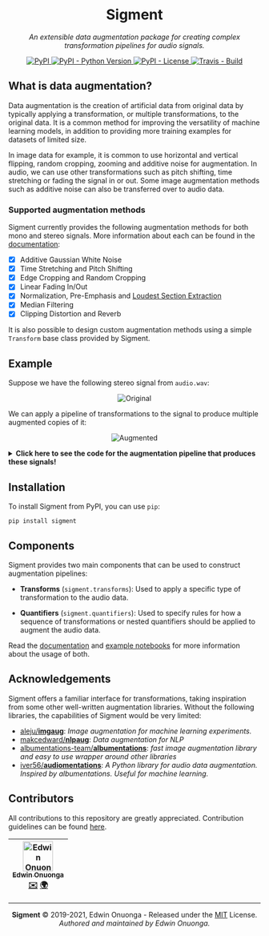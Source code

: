 <p align="center">
    <h1 align="center">Sigment</h1>
</p>

<p align="center">
    <em>An extensible data augmentation package for creating complex transformation pipelines for audio signals.</em>
</p>

<p align="center">
    <div align="center">
        <a href="https://pypi.org/project/sigment">
            <img src="https://img.shields.io/pypi/v/sigment?style=flat" alt="PyPI"/>
        </a>
        <a href="https://pypi.org/project/sigment">
            <img src="https://img.shields.io/pypi/pyversions/sigment?style=flat" alt="PyPI - Python Version"/>
        </a>
        <a href="https://raw.githubusercontent.com/eonu/sigment/master/LICENSE">
            <img src="https://img.shields.io/pypi/l/sigment?style=flat" alt="PyPI - License"/>
        </a>
        <a href="https://travis-ci.org/eonu/sigment">
            <img src="https://img.shields.io/travis/eonu/sigment?logo=travis&style=flat" alt="Travis - Build">
        </a>
    </div>
</p>

## What is data augmentation?

Data augmentation is the creation of artificial data from original data by typically applying a transformation, or multiple transformations, to the original data. It is a common method for improving the versatility of machine learning models, in addition to providing more training examples for datasets of limited size.

In image data for example, it is common to use horizontal and vertical flipping, random cropping, zooming and additive noise for augmentation. In audio, we can use other transformations such as pitch shifting, time stretching or fading the signal in or out. Some image augmentation methods such as additive noise can also be transferred over to audio data.

### Supported augmentation methods

Sigment currently provides the following augmentation methods for both mono and stereo signals. More information about each can be found in the [documentation](https://notes.eonu.net/docs/sigment/):

- [x] Additive Gaussian White Noise
- [x] Time Stretching and Pitch Shifting
- [x] Edge Cropping and Random Cropping
- [x] Linear Fading In/Out
- [x] Normalization, Pre-Emphasis and [Loudest Section Extraction](https://github.com/petewarden/extract_loudest_section)
- [x] Median Filtering
- [x] Clipping Distortion and Reverb

It is also possible to design custom augmentation methods using a simple `Transform` base class provided by Sigment.

## Example

Suppose we have the following stereo signal from `audio.wav`:

<p align="center">
    <img src="https://i.ibb.co/jzB9Hr5/original.png" alt="Original">
</p>

We can apply a pipeline of transformations to the signal to produce multiple augmented copies of it:

<p align="center">
    <img src="https://i.ibb.co/tqwvXcc/augmented.png" alt="Augmented">
</p>

<details>
<summary>
    <b>Click here to see the code for the augmentation pipeline that produces these signals!</b>
</summary>
<p>

```python
from librosa import load
from sigment import *

# Load the stereo WAV audio file
X, sr = load('audio.wav', mono=False)

# Create a complex augmentation pipeline
transform = Pipeline([
    GaussianWhiteNoise(scale=(0.001, 0.0075), p=0.65),
    ExtractLoudestSection(duration=(0.85, 0.95)),
    OneOf([
        RandomCrop(crop_size=(0.01, 0.04), n_crops=(2, 5)),
        SomeOf([
            EdgeCrop('start', crop_size=(0.05, 0.1)),
            EdgeCrop('end', crop_size=(0.05, 0.1))
        ], n=(1, 2))
    ]),
    Sometimes([
        SomeOf([
            LinearFade('in', fade_size=(0.1, 0.2)),
            LinearFade('out', fade_size=(0.1, 0.2))
        ], n=(1, 2))
    ], p=0.5),
    TimeStretch(rate=(0.8, 1.2)),
    PitchShift(n_steps=(-0.25, 0.25)),
    MedianFilter(window_size=(5, 10), p=0.5)
])

# Generate 25 augmentations of the signal X
transform.generate(X, n=25, sr=sr)
```

> **Note**: The full code for this example can be found in the notebook [here](https://nbviewer.jupyter.org/github/eonu/sigment/blob/master/notebooks/README.ipynb).

</p>
</details>

## Installation

To install Sigment from PyPI, you can use `pip`:

```console
pip install sigment
```

## Components

Sigment provides two main components that can be used to construct augmentation pipelines:

- **Transforms** (`sigment.transforms`): Used to apply a specific type of transformation to the audio data.

- **Quantifiers** (`sigment.quantifiers`): Used to specify rules for how a sequence of transformations
or nested quantifiers should be applied to augment the audio data.

Read the [documentation](https://notes.eonu.net/docs/sigment/) and [example notebooks](https://nbviewer.jupyter.org/github/eonu/sigment/blob/master/notebooks/) for more information about the usage of both.

## Acknowledgements

Sigment offers a familiar interface for transformations, taking inspiration from some other well-written augmentation libraries. Without the following libraries, the capabilities of Sigment would be very limited:

- [aleju/**imgaug**](https://github.com/aleju/imgaug): _Image augmentation for machine learning experiments._
- [makcedward/**nlpaug**](https://github.com/makcedward/nlpaug): _Data augmentation for NLP_
- [albumentations-team/**albumentations**](https://github.com/albumentations-team/albumentations): _fast image augmentation library and easy to use wrapper around other libraries_
- [iver56/**audiomentations**](https://github.com/iver56/audiomentations): _A Python library for audio data augmentation. Inspired by albumentations. Useful for machine learning._

## Contributors

All contributions to this repository are greatly appreciated. Contribution guidelines can be found [here](/CONTRIBUTING.md).

<table>
	<thead>
		<tr>
			<th align="center">
                <a href="https://github.com/eonu">
                    <img src="https://avatars0.githubusercontent.com/u/24795571?s=460&v=4" alt="Edwin Onuonga" width="60px">
                    <br/><sub><b>Edwin Onuonga</b></sub>
                </a>
                <br/>
                <a href="mailto:ed@eonu.net">✉️</a>
                <a href="https://eonu.net">🌍</a>
			</th>
			<!-- Add more <th></th> blocks for more contributors -->
		</tr>
	</thead>
</table>

---

<p align="center">
    <b>Sigment</b> &copy; 2019-2021, Edwin Onuonga - Released under the <a href="https://opensource.org/licenses/MIT">MIT</a> License.<br/>
    <em>Authored and maintained by Edwin Onuonga.</em>
</p>
